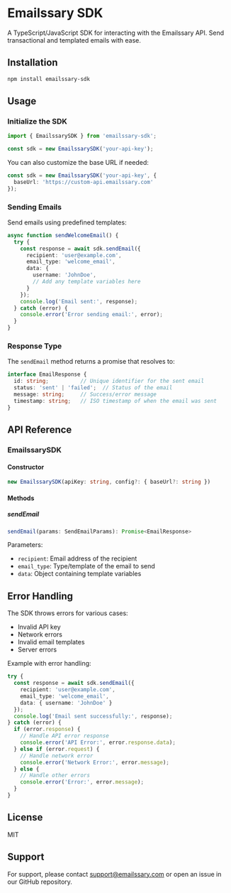 # Emailssary SDK

A TypeScript/JavaScript SDK for interacting with the Emailssary API. Send transactional and templated emails with ease.

## Installation

```bash
npm install emailssary-sdk
```

## Usage

### Initialize the SDK

```typescript
import { EmailssarySDK } from 'emailssary-sdk';

const sdk = new EmailssarySDK('your-api-key');
```

You can also customize the base URL if needed:

```typescript
const sdk = new EmailssarySDK('your-api-key', {
  baseUrl: 'https://custom-api.emailssary.com'
});
```

### Sending Emails

Send emails using predefined templates:

```typescript
async function sendWelcomeEmail() {
  try {
    const response = await sdk.sendEmail({
      recipient: 'user@example.com',
      email_type: 'welcome_email',
      data: {
        username: 'JohnDoe',
        // Add any template variables here
      }
    });
    console.log('Email sent:', response);
  } catch (error) {
    console.error('Error sending email:', error);
  }
}
```

### Response Type

The `sendEmail` method returns a promise that resolves to:

```typescript
interface EmailResponse {
  id: string;          // Unique identifier for the sent email
  status: 'sent' | 'failed';  // Status of the email
  message: string;     // Success/error message
  timestamp: string;   // ISO timestamp of when the email was sent
}
```

## API Reference

### EmailssarySDK

#### Constructor

```typescript
new EmailssarySDK(apiKey: string, config?: { baseUrl?: string })
```

#### Methods

##### sendEmail

```typescript
sendEmail(params: SendEmailParams): Promise<EmailResponse>
```

Parameters:
- `recipient`: Email address of the recipient
- `email_type`: Type/template of the email to send
- `data`: Object containing template variables

## Error Handling

The SDK throws errors for various cases:
- Invalid API key
- Network errors
- Invalid email templates
- Server errors

Example with error handling:

```typescript
try {
  const response = await sdk.sendEmail({
    recipient: 'user@example.com',
    email_type: 'welcome_email',
    data: { username: 'JohnDoe' }
  });
  console.log('Email sent successfully:', response);
} catch (error) {
  if (error.response) {
    // Handle API error response
    console.error('API Error:', error.response.data);
  } else if (error.request) {
    // Handle network error
    console.error('Network Error:', error.message);
  } else {
    // Handle other errors
    console.error('Error:', error.message);
  }
}
```

## License

MIT

## Support

For support, please contact support@emailssary.com or open an issue in our GitHub repository.
